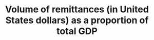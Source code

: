 ---
actual_indicator_available: Personal transfers as a percentage of GDP
actual_indicator_available_description: Personal transfers (sometimes called remittances)
  from U.S. resident immigrants to foreign residents
computation_units: Percentage
data_non_statistical: false
date_metadata_updated: 10/2017
date_of_national_source_publication: 9/2017
goal_meta_link: http://unstats.un.org/sdgs/files/metadata-compilation/Metadata-Goal-17.pdf
graph_title: Personal transfers from US resident immigrants to foreign residents as
  a percentage of GDP
graph_type: line
has_metadata: false
indicator: 17.3.2
indicator_name: Volume of remittances (in United States dollars) as a proportion of
  total GDP
indicator_sort_order: 17-03-02
indicator_variable: vol_remit_pct_gdp
layout: indicator
national_geographical_coverage: United States
periodicity: Annual
permalink: /17-3-2/
published: true
reporting_status: complete
scheduled_update_by_national_source: 12/2017
sdg_goal: 17
source_active_1: true
source_agency_staff_email_1: Andrew.Craig@bea.gov
source_agency_staff_name_1: Andrew Craig
source_agency_survey_dataset_1: U.S. International Transactions in Secondary Income
source_notes_1: null
source_organisation_1: U.S. International Transactions in Secondary Income
source_title_1: null
source_url_1: http://www.bea.gov/iTable/iTableHtml.cfm?reqid=62&step=6&isuri=1&6210=1&6200=62
source_url_text_1: http://www.bea.gov/iTable/iTableHtml.cfm?reqid=62&step=6&isuri=1&6210=1&6200=62
target: Mobilize additional financial resources for developing countries from multiple
  sources.
target_id: '17.3'
time_period: 2000-2016
title: Volume of remittances (in United States dollars) as a proportion of total GDP
un_custodial_agency: World Bank
un_designated_tier: '1'
us_method_of_computation: Personal transfers divided by GDP, expressed as a percentage
variable_description: null
variable_notes: null
---